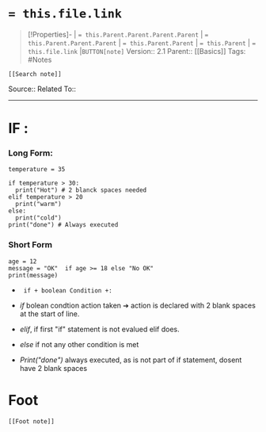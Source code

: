 # `= this.file.link`
>[!Properties]- | `= this.Parent.Parent.Parent.Parent` |  `= this.Parent.Parent.Parent` | `= this.Parent.Parent` | `= this.Parent` | `= this.file.link` |`BUTTON[note]` 
>Version:: 2.1
>Parent:: [[Basics]]
>Tags: #Notes
```meta-bind-embed
[[Search note]]
```
Source::
Related To::
***
# IF :

### Long Form:
```
temperature = 35

if temperature > 30:
  print("Hot") # 2 blanck spaces needed 
elif temperature > 20
  print("warm")
else:
  print("cold")
print("done") # Always executed
```
### Short Form 
```
age = 12
message = "OK"  if age >= 18 else "No OK"
print(message)
```

- `` if + boolean Condition +:``
-  *if* bolean condtion action taken ➔  action is declared with 2 blank spaces at the start of line.

- *elif*, if first "if" statement is not evalued elif does. 

- *else*  if not any other condition is met

- *Print("done")* always executed, as is not part of if statement, dosent have 2 blank spaces 





# Foot
```meta-bind-embed
[[Foot note]]
``` 